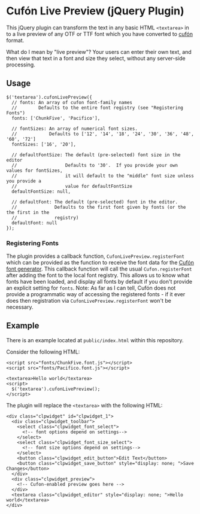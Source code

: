 # Cufón Live Preview (jQuery Plugin)

This jQuery plugin can transform the text in any basic HTML `<textarea>` in to a live preview of any OTF or TTF font which you have converted to  [cufón](http://cufon.shoqolate.com/generate/) format.

What do I mean by "live preview"?  Your users can enter their own text, and then view that text in a font and size they select, without any server-side processing.

## Usage

    $('textarea').cufonLivePreview({
      // fonts: An array of cufon font-family names
      //        Defaults to the entire font registry (see "Registering Fonts")
      fonts: ['ChunkFive', 'Pacifico'],

      // fontSizes: An array of numerical font sizes.
      //            Defaults to ['12', '14', '18', '24', '30', '36', '48', '60', '72']
      fontSizes: ['16', '20'],

      // defaultFontSize: The default (pre-selected) font size in the editor
      //                  Defaults to '30'.  If you provide your own values for fontSizes,
      //                  it will default to the "middle" font size unless you provide a
      //                  value for defaultFontSize
      defaultFontSize: null,
      
      // defaultFont: The default (pre-selected) font in the editor.
      //              Defaults to the first font given by fonts (or the the first in the
      //              registry)
      defaultFont: null
    });
    
### Registering Fonts

The plugin provides a callback function, `CufonLivePreview.registerFont` which can be provided as the function to receive the font data for the [Cufón font generator](http://cufon.shoqolate.com/generate/).  This callback function will call the usual `Cufon.registerFont` after adding the font to the local font registry.  This allows us to know what fonts have been loaded, and display all fonts by default if you don't provide an explicit setting for `fonts`.  Note: As far as I can tell, Cufón does not provide a programmatic way of accessing the registered fonts - if it ever does then registration via `CufonLivePreview.registerFont` won't be necessary.

## Example

There is an example located at `public/index.html` within this repository.

Consider the following HTML:

    <script src="fonts/ChunkFive.font.js"></script>
    <script src="fonts/Pacifico.font.js"></script>

    <textarea>Hello world</textarea>
    <script>
      $('textarea').cufonLivePreview();
    </script>
    
The plugin will replace the `<textarea>` with the following HTML:

    <div class="clpwidget" id="clpwidget_1">
      <div class="clpwidget_toolbar">
        <select class="clpwidget_font_select">
          <!-- font options depend on settings-->
        </select>
        <select class="clpwidget_font_size_select">
          <!-- font size options depend on settings-->
        </select>
        <button class="clpwidget_edit_button">Edit Text</button>
        <button class="clpwidget_save_button" style="display: none; ">Save Changes</button>
      </div>
      <div class="clpwidget_preview">
        <!-- Cufon-enabled preview goes here -->
      </div>
      <textarea class="clpwidget_editor" style="display: none; ">Hello world</textarea>
    </div>

